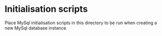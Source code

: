 # Initialisation scripts

Place MySql initialisation scripts in this directory to be run when creating a new MySql database instance.

